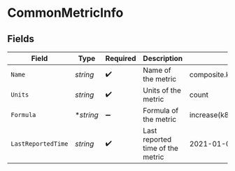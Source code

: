 # CommonMetricInfo


## Fields

| Field                                                      | Type                                                       | Required                                                   | Description                                                | Example                                                    |
| ---------------------------------------------------------- | ---------------------------------------------------------- | ---------------------------------------------------------- | ---------------------------------------------------------- | ---------------------------------------------------------- |
| `Name`                                                     | *string*                                                   | :heavy_check_mark:                                         | Name of the metric                                         | composite.k8s.pod.container.status.restarts.increase       |
| `Units`                                                    | *string*                                                   | :heavy_check_mark:                                         | Units of the metric                                        | count                                                      |
| `Formula`                                                  | **string*                                                  | :heavy_minus_sign:                                         | Formula of the metric                                      | increase(k8s.kube_pod_container_status_restarts_total[5m]) |
| `LastReportedTime`                                         | *string*                                                   | :heavy_check_mark:                                         | Last reported time of the metric                           | 2021-01-01T00:00:00Z                                       |
